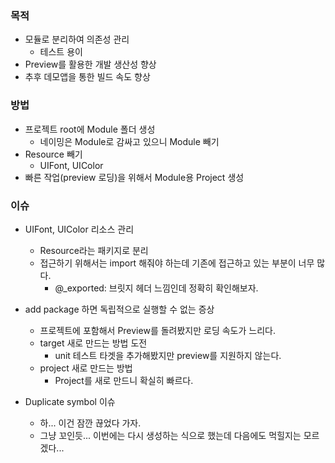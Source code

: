 
### 목적
* 모듈로 분리하여 의존성 관리
	* 테스트 용이
* Preview를 활용한 개발 생산성 향상
* 추후 데모앱을 통한 빌드 속도 향상

### 방법
* 프로젝트 root에 Module 폴더 생성
	* 네이밍은 Module로 감싸고 있으니 Module 빼기
* Resource 빼기
	* UIFont, UIColor
* 빠른 작업(preview 로딩)을 위해서 Module용 Project 생성


### 이슈
* UIFont, UIColor 리소스 관리
	* Resource라는 패키지로 분리
	* 접근하기 위해서는 import 해줘야 하는데 기존에 접근하고 있는 부분이 너무 많다.
		* @_exported: 브릿지 헤더 느낌인데 정확히 확인해보자.

* add package 하면 독립적으로 실행할 수 없는 증상
	* 프로젝트에 포함해서 Preview를 돌려봤지만 로딩 속도가 느리다.
	- target 새로 만드는 방법 도전
		- unit 테스트 타겟을 추가해봤지만 preview를 지원하지 않는다.
	- project 새로 만드는 방법
		- Project를 새로 만드니 확실히 빠르다.

* Duplicate symbol 이슈
	* 하... 이건 잠깐 끊었다 가자.
	* 그냥 꼬인듯... 이번에는 다시 생성하는 식으로 했는데 다음에도 먹힐지는 모르겠다...

